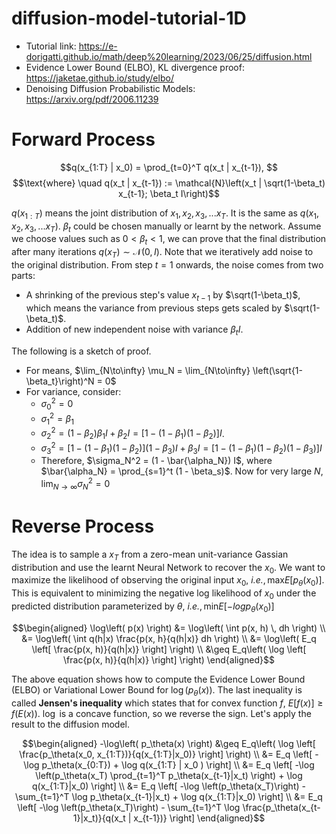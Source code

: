 # diffusion-model-tutorial-1D
- Tutorial link: https://e-dorigatti.github.io/math/deep%20learning/2023/06/25/diffusion.html
- Evidence Lower Bound (ELBO), KL divergence proof: https://jaketae.github.io/study/elbo/
- Denoising Diffusion Probabilistic Models: https://arxiv.org/pdf/2006.11239
  
# Forward Process

$$q(x_{1:T} | x_0) = \prod_{t=0}^T q(x_t | x_{t-1}), $$ 
$$\text{where} \quad q(x_t | x_{t-1}) := \mathcal{N}\left(x_t | \sqrt(1-\beta_t) x_{t-1}; \beta_t I\right)$$

$q(x_{1:T})$ means the joint distribution of $x_1, x_2, x_3, ... x_T$. It is the same as $q(x_1, x_2, x_3, ... x_T)$. $\beta_t$ could be chosen manually or learnt by the network. Assume we choose values such as $0 < \beta_t < 1$, we can prove that the final distribution after many iterations $q(x_T) \sim \mathcal{N}(0, I)$.  Note that we iteratively add noise to the original distribution. From step $t=1$ onwards, the noise comes from two parts:
- A shrinking of the previous step's value $x_{t-1}$ by $\sqrt(1-\beta_t)$, which means the variance from previous steps gets scaled by $\sqrt(1-\beta_t)$.
- Addition of new independent noise with variance $\beta_t I$.



The following is a sketch of proof.
- For means, $\lim_{N\to\infty} \mu_N = \lim_{N\to\infty} \left(\sqrt{1-\beta_t}\right)^N = 0$
- For variance, consider:
    - $\sigma_0^2 = 0$
    - $\sigma_1^2 = \beta_1$
    - $\sigma_2^2 = (1-\beta_2)\beta_1I + \beta_2I = \left[ 1 - (1-\beta_1)(1-\beta_2) \right]I$.
    - $\sigma_3^2 = \left[ 1 - (1-\beta_1)(1-\beta_2) \right] (1-\beta_3)I + \beta_3I = \left[ 1 - (1-\beta_1)(1-\beta_2)(1-\beta_3) \right]I$
    - Therefore, $\sigma_N^2 = (1 - \bar{\alpha_N}) I$, where $\bar{\alpha_N} = \prod_{s=1}^t (1 - \beta_s)$. Now for very large $N$,  $\lim_{N\to\infty}\sigma_N^2 = 0$
# Reverse Process
The idea is to sample a $x_T$ from a zero-mean unit-variance Gassian distribution and use the learnt Neural Network to recover the $x_0$. We want to maximize the likelihood of observing the original input $x_0$, $\textit{i.e.}, \text{max} E\left[ p_\theta(x_0) \right]$. This is equivalent to minimizing the negative log likelihood of $x_0$ under the predicted distribution parameterized by $\theta$, $\textit{i.e.}, \text{min} E\left[- log p_\theta(x_0) \right]$

$$\begin{aligned}
\log\left( p(x) \right) &= \log\left( \int p(x, h) \, dh \right) \\
                               &= \log\left( \int q(h|x) \frac{p(x, h}{q(h|x)} dh \right) \\
                               &= \log\left( E_q \left[ \frac{p(x, h)}{q(h|x)} \right] \right) \\
                               &\geq E_q\left( \log \left[ \frac{p(x, h)}{q(h|x)} \right] \right)
\end{aligned}$$

The above equation shows how to compute the Evidence Lower Bound (ELBO) or Variational Lower Bound for $\log\left( p_\theta(x) \right)$. The last inequality is called **Jensen's inequality** which states that for convex function $f$, $E\left[ f(x) \right] \geq f\left( E(x) \right)$. $\log$ is a concave function, so we reverse the sign. Let's apply the result to the diffusion model.

$$\begin{aligned}
-\log\left( p_\theta(x) \right) &\geq E_q\left( \log \left[ \frac{p_\theta(x_0, x_{1:T})}{q(x_{1:T}|x_0)} \right] \right) \\
                                &= E_q \left[ -\log p_\theta(x_{0:T}) + \log q(x_{1:T} | x_0 ) \right] \\
                                &= E_q \left[ -\log \left(p_\theta(x_T) \prod_{t=1}^T p_\theta(x_{t-1}|x_t) \right) + \log q(x_{1:T}|x_0) \right] \\
                                &= E_q \left[ -\log \left(p_\theta(x_T)\right) - \sum_{t=1}^T  \log p_\theta(x_{t-1}|x_t) + \log q(x_{1:T}|x_0) \right] \\
                                &= E_q \left[ -\log \left(p_\theta(x_T)\right) - \sum_{t=1}^T \log \frac{p_\theta(x_{t-1}|x_t)}{q(x_t | x_{t-1})} \right]
\end{aligned}$$
